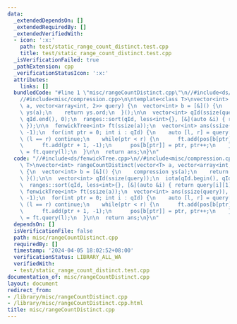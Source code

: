 ```yaml
---
data:
  _extendedDependsOn: []
  _extendedRequiredBy: []
  _extendedVerifiedWith:
  - icon: ':x:'
    path: test/static_range_count_distinct.test.cpp
    title: test/static_range_count_distinct.test.cpp
  _isVerificationFailed: true
  _pathExtension: cpp
  _verificationStatusIcon: ':x:'
  attributes:
    links: []
  bundledCode: "#line 1 \"misc/rangeCountDistinct.cpp\"\n//#include<ds/fenwickTree.cpp>\n\
    //#include<misc/compression.cpp>\n\ntemplate<class T>\nvector<int> rangeCountDistinct(vector<T>\
    \ a, vector<array<int, 2>> query) {\n  vector<int> b = [&]() {\n    compression\
    \ ys(a);\n    return ys.ord;\n  }();\n\n  vector<int> qId(ssize(query));\n  iota(qId.begin(),\
    \ qId.end(), 0);\n  ranges::sort(qId, less<int>{}, [&](auto &i) { return query[i][1];\
    \ });\n\n  fenwickTree<int> ft(ssize(a));\n  vector<int> ans(ssize(query)), pos(ssize(b),\
    \ -1);\n  for(int ptr = 0; int i : qId) {\n    auto [l, r] = query[i];\n    if\
    \ (l == r) continue;\n    while(ptr < r) {\n      ft.add(pos[b[ptr]] + 1, 1);\n\
    \      ft.add(ptr + 1, -1);\n      pos[b[ptr]] = ptr, ptr++;\n    }\n    ans[i]\
    \ = ft.query(l);\n  }\n\n  return ans;\n}\n"
  code: "//#include<ds/fenwickTree.cpp>\n//#include<misc/compression.cpp>\n\ntemplate<class\
    \ T>\nvector<int> rangeCountDistinct(vector<T> a, vector<array<int, 2>> query)\
    \ {\n  vector<int> b = [&]() {\n    compression ys(a);\n    return ys.ord;\n \
    \ }();\n\n  vector<int> qId(ssize(query));\n  iota(qId.begin(), qId.end(), 0);\n\
    \  ranges::sort(qId, less<int>{}, [&](auto &i) { return query[i][1]; });\n\n \
    \ fenwickTree<int> ft(ssize(a));\n  vector<int> ans(ssize(query)), pos(ssize(b),\
    \ -1);\n  for(int ptr = 0; int i : qId) {\n    auto [l, r] = query[i];\n    if\
    \ (l == r) continue;\n    while(ptr < r) {\n      ft.add(pos[b[ptr]] + 1, 1);\n\
    \      ft.add(ptr + 1, -1);\n      pos[b[ptr]] = ptr, ptr++;\n    }\n    ans[i]\
    \ = ft.query(l);\n  }\n\n  return ans;\n}\n"
  dependsOn: []
  isVerificationFile: false
  path: misc/rangeCountDistinct.cpp
  requiredBy: []
  timestamp: '2024-04-05 18:02:52+08:00'
  verificationStatus: LIBRARY_ALL_WA
  verifiedWith:
  - test/static_range_count_distinct.test.cpp
documentation_of: misc/rangeCountDistinct.cpp
layout: document
redirect_from:
- /library/misc/rangeCountDistinct.cpp
- /library/misc/rangeCountDistinct.cpp.html
title: misc/rangeCountDistinct.cpp
---
```

